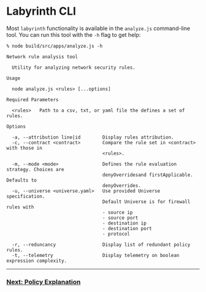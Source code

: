 # Labyrinth CLI

Most `labyrinth` functionality is available in the `analyze.js` command-line tool. You can run this tool with the `-h` flag to get help:

[//]: # (spawn node build\src\apps\analyze.js -h)
~~~
% node build/src/apps/analyze.js -h

Network rule analysis tool

  Utility for analyzing network security rules.

Usage

  node analyze.js <rules> [...options]

Required Parameters

  <rules>   Path to a csv, txt, or yaml file the defines a set of rules.

Options

  -a, --attribution line|id        Display rules attribution.
  -c, --contract <contract>        Compare the rule set in <contract> with those in
                                   <rules>.

  -m, --mode <mode>                Defines the rule evaluation strategy. Choices are
                                   denyOverridesand firstApplicable. Defaults to
                                   denyOverrides.
  -u, --universe <universe.yaml>   Use provided Universe specification.
                                   Default Universe is for firewall rules with
                                   - source ip
                                   - source port
                                   - destination ip
                                   - destination port
                                   - protocol

  -r, --reduncancy                 Display list of redundant policy rules.
  -t, --telemetry                  Display telemetry on boolean expression complexity.
~~~

---
### [Next: Policy Explanation](./policy_explanation.md)
